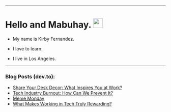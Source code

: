 
<img src="https://komarev.com/ghpvc/?username=kirbygit&style=flat-square&color=blue" alt=""/>

---
<h1>
  Hello and Mabuhay.
  <img src="https://media.giphy.com/media/hvRJCLFzcasrR4ia7z/giphy.gif" width="30px"/>
</h1>

- My name is Kirby Fernandez.

- I love to learn.

- I live in Los Angeles.

---

### Blog Posts (dev.to):
<!-- BLOG-POST-LIST:START -->
- [Share Your Desk Decor: What Inspires You at Work?](https://dev.to/codenewbieteam/share-your-desk-decor-what-inspires-you-at-work-non)
- [Tech Industry Burnout: How Can We Prevent It?](https://dev.to/codenewbieteam/tech-industry-burnout-how-can-we-prevent-it-1ll2)
- [Meme Monday](https://dev.to/ben/meme-monday-41ha)
- [What Makes Working in Tech Truly Rewarding?](https://dev.to/codenewbieteam/what-makes-working-in-tech-truly-rewarding-eoc)
<!-- BLOG-POST-LIST:END -->
